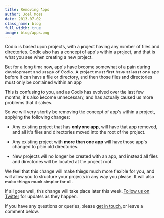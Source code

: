 ```yaml
---
title: Removing Apps
author: Joel Moss
date: 2013-07-02
class_name: blog
full_width: true
image: blog/apps.png
---
```


Codio is based upon projects, with a project having any number of files and directories. Codio also has a concept of app's within a project, and that is what you see when creating a new project.

But for a long time now, app's have become somewhat of a pain during development and usage of Codio. A project must first have at least one app before it can have a file or directory, and then those files and directories must only be contained within an app.

This is confusing to you, and as Codio has evolved over the last few months, it's also become unnecessary, and has actually caused us more problems that it solves.

So we will very shortly be removing the concept of app's within a project, applying the following changes:

 - Any existing project that has **only one app**, will have that app removed, and all it's files and directories moved into the root of the project.

 - Any existing project with **more than one app** will have those app's changed to plain old directories.

 - New projects will no longer be created with an app, and instead all files and directories will be located at the project root.

We feel that this change will make things much more flexible for you, and will allow you to structure your projects in any way you please. It will also make things much simpler for all.

If all goes well, this change will take place later this week. [Follow us on Twitter](https://twitter.com/codiohq) for updates as they happen.

If you have any questions or queries, please [get in touch](mailto:help@codio.com), or leave a comment below.